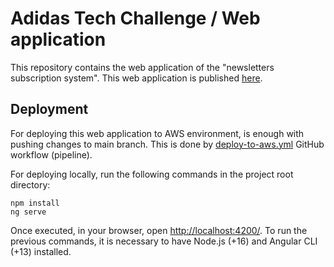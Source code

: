 # Adidas Tech Challenge / Web application

This repository contains the web application of the "newsletters subscription system". This web application is published [here](https://adidas-tech-challenge.davidenjuan.es/).

## Deployment

For deploying this web application to AWS environment, is enough with pushing changes to main branch. This is done by [deploy-to-aws.yml](.github/workflows/deploy-to-aws.yml) GitHub workflow (pipeline).

For deploying locally, run the following commands in the project root directory:

```
npm install
ng serve
```

Once executed, in your browser, open [http://localhost:4200/](http://localhost:4200/). To run the previous commands, it is necessary to have Node.js (+16) and Angular CLI (+13) installed.
